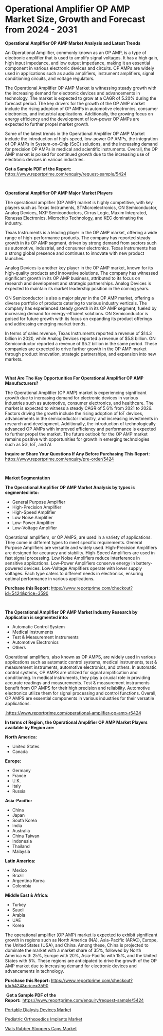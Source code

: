 <p><h1>Operational Amplifier OP AMP Market Size, Growth and Forecast from 2024 - 2031</h1></p><p><strong>Operational Amplifier OP AMP Market Analysis and Latest Trends</strong></p>
<p><p>An Operational Amplifier, commonly known as an OP AMP, is a type of electronic amplifier that is used to amplify signal voltages. It has a high gain, high input impedance, and low output impedance, making it an essential component in various electronic devices and circuits. OP AMPs are widely used in applications such as audio amplifiers, instrument amplifiers, signal conditioning circuits, and voltage regulators.</p><p>The Operational Amplifier OP AMP Market is witnessing steady growth with the increasing demand for electronic devices and advancements in technology. The market is expected to grow at a CAGR of 5.20% during the forecast period. The key drivers for the growth of the OP AMP market include the rising adoption of OP AMPs in automotive electronics, consumer electronics, and industrial applications. Additionally, the growing focus on energy efficiency and the development of low-power OP AMPs are expected to further propel market growth.</p><p>Some of the latest trends in the Operational Amplifier OP AMP Market include the introduction of high-speed, low-power OP AMPs, the integration of OP AMPs in System-on-Chip (SoC) solutions, and the increasing demand for precision OP AMPs in medical and scientific instruments. Overall, the OP AMP market is poised for continued growth due to the increasing use of electronic devices in various industries.</p></p>
<p><strong>Get a Sample PDF of the Report:&nbsp;</strong> <a href="https://www.reportprime.com/enquiry/request-sample/5424">https://www.reportprime.com/enquiry/request-sample/5424</a></p>
<p>&nbsp;</p>
<p><strong>Operational Amplifier OP AMP Major Market Players</strong></p>
<p><p>The operational amplifier (OP AMP) market is highly competitive, with key players such as Texas Instruments, STMicroelectronics, ON Semiconductor, Analog Devices, NXP Semiconductors, Cirrus Logic, Maxim Integrated, Renesas Electronics, Microchip Technology, and KEC dominating the industry.</p><p>Texas Instruments is a leading player in the OP AMP market, offering a wide range of high-performance products. The company has reported steady growth in its OP AMP segment, driven by strong demand from sectors such as automotive, industrial, and consumer electronics. Texas Instruments has a strong global presence and continues to innovate with new product launches.</p><p>Analog Devices is another key player in the OP AMP market, known for its high-quality products and innovative solutions. The company has witnessed significant growth in its OP AMP business, attributed to its focus on research and development and strategic partnerships. Analog Devices is expected to maintain its market leadership position in the coming years.</p><p>ON Semiconductor is also a major player in the OP AMP market, offering a diverse portfolio of products catering to various industry verticals. The company has experienced steady growth in its OP AMP segment, fueled by increasing demand for energy-efficient solutions. ON Semiconductor is poised for future growth with its focus on expanding its product offerings and addressing emerging market trends.</p><p>In terms of sales revenue, Texas Instruments reported a revenue of $14.3 billion in 2020, while Analog Devices reported a revenue of $5.8 billion. ON Semiconductor reported a revenue of $5.2 billion in the same period. These companies are expected to drive further growth in the OP AMP market through product innovation, strategic partnerships, and expansion into new markets.</p></p>
<p>&nbsp;</p>
<p><strong>What Are The Key Opportunities For Operational Amplifier OP AMP Manufacturers?</strong></p>
<p><p>The Operational Amplifier (OP AMP) market is experiencing significant growth due to increasing demand for electronic devices in various industries such as automotive, consumer electronics, and healthcare. The market is expected to witness a steady CAGR of 5.6% from 2021 to 2026. Factors driving the growth include the rising adoption of IoT devices, advancements in the semiconductor industry, and increasing investments in research and development. Additionally, the introduction of technologically advanced OP AMPs with improved efficiency and performance is expected to further propel the market. The future outlook for the OP AMP market remains positive with opportunities for growth in emerging technologies such as 5G, IoT, and AI.</p></p>
<p><strong>Inquire or Share Your Questions If Any Before Purchasing This Report:</strong> <a href="https://www.reportprime.com/enquiry/pre-order/5424">https://www.reportprime.com/enquiry/pre-order/5424</a></p>
<p>&nbsp;</p>
<p><strong>Market Segmentation</strong></p>
<p><strong>The Operational Amplifier OP AMP Market Analysis by types is segmented into:</strong></p>
<p><ul><li>General Purpose Amplifier</li><li>High-Precision Amplifier</li><li>High-Speed Amplifier</li><li>Low Noise Amplifier</li><li>Low-Power Amplifier</li><li>Low-Voltage Amplifier</li></ul></p>
<p><p>Operational amplifiers, or OP AMPS, are used in a variety of applications. They come in different types to meet specific requirements. General Purpose Amplifiers are versatile and widely used. High-Precision Amplifiers are designed for accuracy and stability. High-Speed Amplifiers are used in fast signal processing. Low Noise Amplifiers reduce interference in sensitive applications. Low-Power Amplifiers conserve energy in battery-powered devices. Low-Voltage Amplifiers operate with lower supply voltages. Each type caters to different needs in electronics, ensuring optimal performance in various applications.</p></p>
<p><strong>Purchase this Report:&nbsp;</strong><a href="https://www.reportprime.com/checkout?id=5424&price=3590">https://www.reportprime.com/checkout?id=5424&price=3590</a></p>
<p>&nbsp;</p>
<p><strong>The Operational Amplifier OP AMP Market Industry Research by Application is segmented into:</strong></p>
<p><ul><li>Automatic Control System</li><li>Medical Instruments</li><li>Test & Measurement Instruments</li><li>Automotive Electronics</li><li>Others</li></ul></p>
<p><p>Operational amplifiers, also known as OP AMPS, are widely used in various applications such as automatic control systems, medical instruments, test & measurement instruments, automotive electronics, and others. In automatic control systems, OP AMPS are utilized for signal amplification and conditioning. In medical instruments, they play a crucial role in providing accurate readings and measurements. Test & measurement instruments benefit from OP AMPS for their high precision and reliability. Automotive electronics utilize them for signal processing and control functions. Overall, OP AMPS are essential components in various industries for their versatile applications.</p></p>
<p><a href="https://www.reportprime.com/operational-amplifier-op-amp-r5424">&nbsp;https://www.reportprime.com/operational-amplifier-op-amp-r5424</a></p>
<p><strong>In terms of Region, the Operational Amplifier OP AMP Market Players available by Region are:</strong></p>
<p>
    <p> <strong> North America: </strong>
        <ul>
            <li>United States</li>
            <li>Canada</li>
        </ul>
        </p> 
    <p> <strong> Europe: </strong>
        <ul>
            <li>Germany</li>
            <li>France</li>
            <li>U.K.</li>
            <li>Italy</li>
            <li>Russia</li>
        </ul>
        </p> 
    <p> <strong> Asia-Pacific: </strong>
        <ul>
            <li>China</li>
            <li>Japan</li>
            <li>South Korea</li>
            <li>India</li>
            <li>Australia</li>
            <li>China Taiwan</li>
            <li>Indonesia</li>
            <li>Thailand</li>
            <li>Malaysia</li>
        </ul>
        </p> 
    <p> <strong> Latin America: </strong>
        <ul>
            <li>Mexico</li>
            <li>Brazil</li>
            <li>Argentina Korea</li>
            <li>Colombia</li>
        </ul>
        </p> 
    <p> <strong> Middle East & Africa: </strong>
        <ul>
            <li>Turkey</li>
            <li>Saudi</li>
            <li>Arabia</li>
            <li>UAE</li>
            <li>Korea</li>
        </ul>
    </p>
    </p>
<p><p>The operational amplifier (OP AMP) market is expected to exhibit significant growth in regions such as North America (NA), Asia-Pacific (APAC), Europe, the United States (USA), and China. Among these, China is projected to dominate the market with a market share of 35%, followed by North America with 25%, Europe with 20%, Asia-Pacific with 15%, and the United States with 5%. These regions are anticipated to drive the growth of the OP AMP market due to increasing demand for electronic devices and advancements in technology.</p></p>
<p><strong>Purchase this Report: </strong><a href="https://www.reportprime.com/checkout?id=5424&price=3590">https://www.reportprime.com/checkout?id=5424&price=3590</a></p>
<p>&nbsp;<strong>Get a Sample PDF of the Report:&nbsp;&nbsp;</strong><a href="https://www.reportprime.com/enquiry/request-sample/5424">https://www.reportprime.com/enquiry/request-sample/5424</a></p>
<p><strong></strong></p>
<p><p><a href="https://issuu.com/reportprime-2/docs/portable-dialysis-devices-market-size-2030.pptx">Portable Dialysis Devices Market</a></p><p><a href="https://issuu.com/reportprime-2/docs/pediatric-orthopedics-implants-market-size-2030.pp">Pediatric Orthopedics Implants Market</a></p><p><a href="https://issuu.com/reportprime-2/docs/vials-rubber-stoppers-caps-market-size-2030.pptx">Vials Rubber Stoppers Caps Market</a></p></p>
